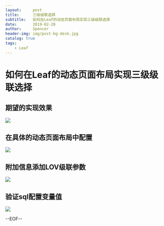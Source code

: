 ```yaml
---
layout:     post
title:      三级级联选择
subtitle:   如何在Leaf的动态页面布局实现三级级联选择
date:       2019-02-28
author:     Spencer
header-img: img/post-bg-desk.jpg
catalog: true
tags:
    - Leaf
---
```


# 如何在Leaf的动态页面布局实现三级级联选择

## 期望的实现效果
![](https://spencerzhang.github.io/resource/0D82FE45-BF79-4B7E-9A85-25DFC086B71E.png)

## 在具体的动态页面布局中配置
![](https://spencerzhang.github.io/resource/4667FEC5-7C05-40EF-98E2-9A34CF9B6D83.png)

## 附加信息添加LOV级联参数
![](https://spencerzhang.github.io/resource/8C7FDAEF-9E41-4F78-BD3E-2FE32614806F.png)

## 验证sql配置变量值
![](https://spencerzhang.github.io/resource/770FC721-A167-4648-B7DC-52427FC50137.png)

--EOF--